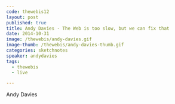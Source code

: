 ```yaml
---
code: thewebis12
layout: post
published: true
title: Andy Davies - The Web is too slow, but we can fix that
date: 2014-10-31
image: /thewebis/andy-davies.gif
image-thumb: /thewebis/andy-davies-thumb.gif
categories: sketchnotes
speaker: andydavies
tags:
  - thewebis
  - live

---
```


Andy Davies
